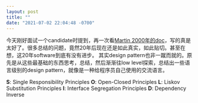 ```yaml
---
layout: post
title: ""
date: "2021-07-02 22:04:48 -0700"
---
```


今天刚好面试一个candidate时提到，再一次看[Martin 2000年的doc](https://web.archive.org/web/20150906155800/http://www.objectmentor.com/resources/articles/Principles_and_Patterns.pdf)，写的真是太好了。很多总结的问题，竟然20年后现在还是如此真实，如此贴切。甚至在想，这20年software到底有没有进步。
其实design pattern也非一蹴而就的。原先是从这些最基础的东西思考，总结，然后渐渐往low level探索，总结出一些语言级别的design pattern，就像是一种给程序员自己使用的交流语言。

**S**: Single Responsibility Principles
**O**: Open-Closed Principles
**L**: Liskov Substitution Principles
**I**: Interface Segregation Principles
**D**: Dependency Inverse  
